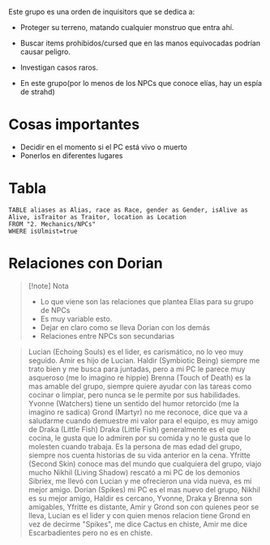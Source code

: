 Este grupo es una orden de inquisitors que se dedica a:
- Proteger su terreno, matando cualquier monstruo que entra ahí.
- Buscar items prohibidos/cursed que en las manos equivocadas podrían causar peligro.
- Investigan casos raros.

- En este grupo(por lo menos de los NPCs que conoce elías, hay un espía de strahd)

# Cosas importantes
- Decidir en el momento si el PC está vivo o muerto
- Ponerlos en diferentes lugares

# Tabla
```dataview
TABLE aliases as Alias, race as Race, gender as Gender, isAlive as Alive, isTraitor as Traitor, location as Location
FROM "2. Mechanics/NPCs"
WHERE isUlmist=true
```

# Relaciones con Dorian
>[!note] Nota
>- Lo que viene son las relaciones que plantea Elias para su grupo de NPCs
>- Es muy variable esto.
>- Dejar en claro como se lleva Dorian con los demás
>- Relaciones entre NPCs son secundarias

>Lucian (Echoing Souls) es el lider, es carismático, no lo veo muy seguido.
>Amir es hijo de Lucian.
>Haldir (Symbiotic Being) siempre me trato bien y me busca para juntadas, pero a mi PC le parece muy asqueroso (me lo imagino re hippie)
>Brenna (Touch of Death) es la mas amable del grupo, siempre quiere ayudar con las tareas como cocinar o limpiar, pero nunca se le permite
por sus habilidades.
>Yvonne (Watchers) tiene un sentido del humor retorcido (me la imagino re sadica)
>Grond (Martyr) no me reconoce, dice que va a saludarme cuando demuestre mi valor para el equipo, es muy amigo de Draka (Little Fish)
>Draka (Little Fish) generalmente es el que cocina, le gusta que lo admiren por su comida y no le gusta que lo molesten cuando trabaja. Es la persona de mas edad del grupo, siempre nos cuenta historias de su vida anterior en la cena.
>Yfritte (Second Skin) conoce mas del mundo que cualquiera del grupo, viajo mucho
>Nikhil (Living Shadow) rescató a mi PC de los demonios Sibriex, me llevó con Lucian y me ofrecieron una vida nueva, es mi mejor amigo.
>Dorian (Spikes) mi PC es el mas nuevo del grupo, Nikhil es su mejor amigo, Haldir es cercano, Yvonne, Draka y Brenna son amigables,
Yfritte es distante, Amir y Grond son con quienes peor se lleva, Lucian es el lider y con quien menos relacion tiene  Grond en vez de decirme "Spikes", me dice Cactus en chiste, Amir me dice Escarbadientes pero no es en chiste.
